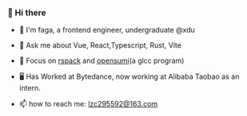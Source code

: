 ### 👋 Hi there 

* 🍅 I'm faga, a frontend engineer, undergraduate @xdu

* 🚀 Ask me about Vue, React,Typescript, Rust, Vite

* :dart: Focus on [rspack](https://github.com/web-infra-dev/rspack) and [opensumi](https://github.com/opensumi/core)(a glcc program)

*  :desktop_computer: Has Worked at Bytedance, now working at Alibaba Taobao as an intern.

* 📫 how to reach me: lzc295592@163.com
